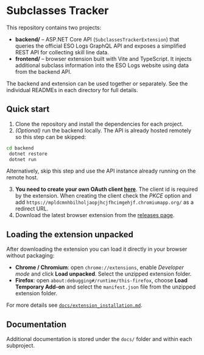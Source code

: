 # Subclasses Tracker

This repository contains two projects:

- **backend/** – ASP.NET Core API (`SubclassesTrackerExtension`) that queries the official ESO Logs GraphQL API and exposes a simplified REST API for collecting skill line data.
- **frontend/** – browser extension built with Vite and TypeScript. It injects additional subclass information into the ESO Logs website using data from the backend API.

The backend and extension can be used together or separately. See the individual READMEs in each directory for full details.

## Quick start

1. Clone the repository and install the dependencies for each project.
2. *(Optional)* run the backend locally. The API is already hosted remotely so this step can be skipped:

```bash
cd backend
 dotnet restore
 dotnet run
```

Alternatively, skip this step and use the API instance already running on the remote host.

3. **You need to create your own OAuth client [here](https://www.esologs.com/api/clients)**. The client id is required by the extension. When creating the client check the *PKCE* option and add `https://mpldcmnhbilholjaopjhcjfhcimgehjf.chromiumapp.org/` as a redirect URL.
4. Download the latest browser extension from the [releases page](https://github.com/YourHopelessness/SubclassesTrackerAPI/releases).

## Loading the extension unpacked

After downloading the extension you can load it directly in your browser without packaging:

- **Chrome / Chromium**: open `chrome://extensions`, enable *Developer mode* and click **Load unpacked**. Select the unzipped extension folder.
- **Firefox**: open `about:debugging#/runtime/this-firefox`, choose **Load Temporary Add-on** and select the `manifest.json` file from the unzipped extension folder.

For more details see [`docs/extension_installation.md`](docs/extension_installation.md).

## Documentation

Additional documentation is stored under the `docs/` folder and within each subproject.
